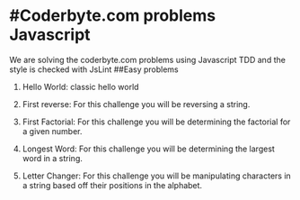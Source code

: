 #Coderbyte.com problems Javascript
==============================================================

We are solving the coderbyte.com problems using Javascript TDD and the style is checked with JsLint
##Easy problems
1) Hello World: classic hello world
	
2) First reverse: For this challenge you will be reversing a string.

3) First Factorial: For this challenge you will be determining the factorial for a given number.

4) Longest Word: For this challenge you will be determining the largest word in a string.

5) Letter Changer: For this challenge you will be manipulating characters in a string based off their positions in the alphabet.